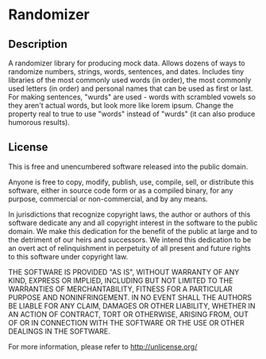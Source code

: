 # Randomizer

## Description
A randomizer library for producing mock data.
Allows dozens of ways to randomize numbers, strings, words,
sentences, and dates. Includes tiny libraries of the most
commonly used words (in order), the most commonly used letters
(in order) and personal names that can be used as first or last.
For making sentences, "wurds" are used - words with scrambled vowels
so they aren't actual words, but look more like lorem ipsum. Change the
property real to true to use "words" instead of "wurds" (it can
also produce humorous results).

## License

This is free and unencumbered software released into the public domain.

Anyone is free to copy, modify, publish, use, compile, sell, or
distribute this software, either in source code form or as a compiled
binary, for any purpose, commercial or non-commercial, and by any
means.

In jurisdictions that recognize copyright laws, the author or authors
of this software dedicate any and all copyright interest in the
software to the public domain. We make this dedication for the benefit
of the public at large and to the detriment of our heirs and
successors. We intend this dedication to be an overt act of
relinquishment in perpetuity of all present and future rights to this
software under copyright law.

THE SOFTWARE IS PROVIDED "AS IS", WITHOUT WARRANTY OF ANY KIND,
EXPRESS OR IMPLIED, INCLUDING BUT NOT LIMITED TO THE WARRANTIES OF
MERCHANTABILITY, FITNESS FOR A PARTICULAR PURPOSE AND NONINFRINGEMENT.
IN NO EVENT SHALL THE AUTHORS BE LIABLE FOR ANY CLAIM, DAMAGES OR
OTHER LIABILITY, WHETHER IN AN ACTION OF CONTRACT, TORT OR OTHERWISE,
ARISING FROM, OUT OF OR IN CONNECTION WITH THE SOFTWARE OR THE USE OR
OTHER DEALINGS IN THE SOFTWARE.

For more information, please refer to <http://unlicense.org/>